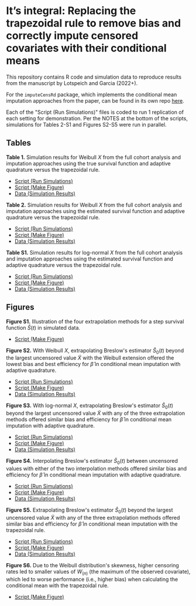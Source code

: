 # It’s integral: Replacing the trapezoidal rule to remove bias and correctly impute censored covariates with their conditional means

This repository contains R code and simulation data to reproduce results from the manuscript by Lotspeich and Garcia (2022+). 

For the `imputeCensRd` package, which implements the conditional mean imputation approaches from the paper, can be found in its own repo [here](https://github.com/sarahlotspeich/imputeCensRd). 

Each of the "Script (Run Simulations)" files is coded to run 1 replication of each setting for demonstration. Per the NOTES at the bottom of the scripts, simulations for Tables 2-S1 and Figures S2-S5 were run in parallel.

## Tables 

**Table 1.** Simulation results for Weibull $X$ from the full cohort analysis and imputation approaches using the true survival function and adaptive quadrature versus the trapezoidal rule.
<!-- ![](Tables/Table1.png) -->

  - [Script (Run Simulations)](Sim-Scripts/Table1.R)
  - [Script (Make Figure)](Table-Scripts/Table1-Gold-Standard.R)
  - [Data (Simulation Results)](Table-Data/data_Table1.csv)  

**Table 2.** Simulation results for Weibull $X$ from the full cohort analysis and imputation approaches using the estimated survival function and adaptive quadrature versus the trapezoidal rule.
<!-- ![](Tables/Table2.png) -->

  - [Script (Run Simulations)](Sim-Scripts/Table2.R)
  - [Script (Make Figure)](Table-Scripts/Table2-Estimated-WeibullX.R)
  - [Data (Simulation Results)](Table-Data/data_Table2.csv)  

**Table S1.** Simulation results for log-normal $X$ from the full cohort analysis and imputation approaches using the estimated survival function and adaptive quadrature versus the trapezoidal rule.
<!-- ![](Tables/TableS1.png) -->

  - [Script (Run Simulations)](Sim-Scripts/TableS1.R)
  - [Script (Make Figure)](Table-Scripts/TableS1-Estimated-LogNormal.R)
  - [Data (Simulation Results)](Table-Data/data_TableS1.csv)  

## Figures 

**Figure S1.** Illustration of the four extrapolation methods for a step survival function $\widehat{S}(t)$ in simulated data.

  - [Script (Make Figure)](Figure-Scripts/FigureS1-Illustrate-Extrapolation-Methods.R)
  
**Figure S2.** With Weibull $X$, extrapolating Breslow's estimator $\widehat{S}_0(t)$ beyond the largest uncensored value $\widetilde{X}$ with the Weibull extension offered the lowest bias and best efficiency for $\hat{\beta}$ in conditional mean imputation with adaptive quadrature.

  - [Script (Run Simulations)](Sim-Scripts/FigureS2.R)
  - [Script (Make Figure)](Figure-Scripts/FigureS2-Extrapolation-Methods-Weibull.R)
  - [Data (Simulation Results)](Figure-Data/data_FigureS2.R)  

**Figure S3.** With log-normal $X$, extrapolating Breslow's estimator $\widehat{S}_0(t)$ beyond the largest uncensored value $\widetilde{X}$ with any of the three extrapolation methods offered similar bias and efficiency for $\hat{\beta}$ in conditional mean imputation with adaptive quadrature.

  - [Script (Run Simulations)](Sim-Scripts/FigureS3.R)
  - [Script (Make Figure)](Figure-Scripts/FigureS3-Extrapolation-Methods-Log-Normal.R)
  - [Data (Simulation Results)](Figure-Data/data_FigureS3.R)  

**Figure S4.** Interpolating Breslow's estimator $\widehat{S}_0(t)$ between uncensored values with either of the two interpolation methods offered similar bias and efficiency for $\hat{\beta}$ in conditional mean imputation with adaptive quadrature. 

  - [Script (Run Simulations)](Sim-Scripts/FigureS4.R)
  - [Script (Make Figure)](Figure-Scripts/FigureS4-Interpolation-Methods.R)
  - [Data (Simulation Results)](Figure-Data/data_FigureS4.R)  

**Figure S5.** Extrapolating Breslow's estimator $\widehat{S}_0(t)$ beyond the largest uncensored value $\widetilde{X}$ with any of the three extrapolation methods offered similar bias and efficiency for $\hat{\beta}$ in conditional mean imputation with the trapezoidal rule.

  - [Script (Run Simulations)](Sim-Scripts/FigureS5.R)
  - [Script (Make Figure)](Figure-Scripts/FigureS5-Extrapolation-Methods-Trapezoidal-Rule.R)
  - [Data (Simulation Results)](Figure-Data/data_FigureS5.R)  

**Figure S6.** Due to the Weibull distribution's skewness, higher censoring rates led to smaller values of $W_{(n)}$ (the maximum of the observed covariate), which led to worse performance (i.e., higher bias) when calculating the conditional mean with the trapezoidal rule.

  - [Script (Make Figure)](Figure-Scripts/FigureS6-Weibull-vs-Log-Normal.R) 
